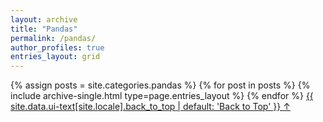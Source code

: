 ```yaml
---
layout: archive
title: "Pandas"
permalink: /pandas/
author_profiles: true
entries_layout: grid
---
```


{% assign posts = site.categories.pandas %}
{% for post in posts %} 
  {% include archive-single.html type=page.entries_layout %} 
{% endfor %}
<a href="#page-title" class="back-to-top">{{ site.data.ui-text[site.locale].back_to_top | default: 'Back to Top' }} &uarr;</a>